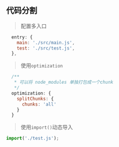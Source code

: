 ## 代码分割

> 配置多入口
``` js
  entry: {
    main: './src/main.js',
    test: './src/test.js',
  },
```

> 使用`optimization`
``` js
  /**
   * 可以将 node_modules 单独打包成一个chunk
   */
  optimization: {
    splitChunks: {
      chunks: 'all'
    }
  }
```

> 使用`import()`动态导入
``` js
import('./test.js');
```